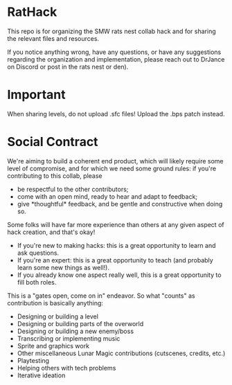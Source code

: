 # RatHack

This repo is for organizing the SMW rats nest collab hack and for sharing the relevant files and resources.

If you notice anything wrong, have any questions, or have any suggestions regarding the organization and
implementation, please reach out to DrJance on Discord or post in the rats nest or den).

# Important 

When sharing levels, do not upload .sfc files! Upload the .bps patch instead.



# Social Contract

We're aiming to build a coherent end product, which will likely require some level of compromise, and for
which we need some ground rules: if you're contributing to this collab, please 
  * be respectful to the other contributors;
  * come with an open mind, ready to hear and adapt to feedback;
  * give \*thoughtful\* feedback, and be gentle and constructive when doing so.

Some folks will have far more experience than others at any given aspect of hack creation, and that's okay!
  * If you're new to making hacks: this is a great opportunity to learn and ask questions.
  * If you're an expert: this is a great opportunity to teach (and probably learn some new things as well!).
  * If you already know one aspect really well, this is a great opportunity to fill both roles.

This is a "gates open, come on in" endeavor. So what "counts" as contribution is basically anything:
  * Designing or building a level
  * Designing or building parts of the overworld
  * Designing or building a new enemy/boss
  * Transcribing or implementing music
  * Sprite and graphics work
  * Other miscellaneous Lunar Magic contributions (cutscenes, credits, etc.)
  * Playtesting
  * Helping others with tech problems
  * Iterative ideation

